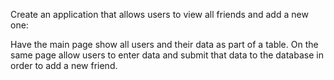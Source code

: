 Create an application that allows users to view all friends and add a new one:

Have the main page show all users and their data as part of a table. On the same page allow users to enter data and submit that data to the database in order to add a new friend. 